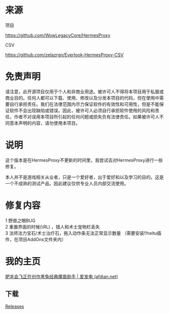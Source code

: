# 来源
项目

https://github.com/WowLegacyCore/HermesProxy

CSV

https://github.com/zelazrgn/Everlook-HermesProxy-CSV  

# 免责声明
请注意，此开源项目仅用于个人和非商业用途。被许可人不得将本项目用于私服或商业目的。任何人都可以下载、使用、修改以及分发本项目的代码，但在使用中需要自行承担责任。我们在法律范围内尽力保证软件的有效性和可用性，但是不能保证软件不会出现缺陷或错误。因此，被许可人必须自行承担软件使用的风险和责任，作者不对误用本项目所引起的任何问题或损失负有法律责任。如果被许可人不同意本声明的内容，请勿使用本项目。  


# 说明
这个版本是在HermesProxy不更新的时间里，我尝试去对HermesProxy进行一些修复。  

本人并不是游戏相关从业者，只是一个爱好者，出于爱好和以及学习的目的。这是一个不成熟的测试产品，因此建议仅供专业人员内部交流使用。

# 修复内容 
1 野兽之眼BUG  
2 重置界面的时候(\RL) ，猎人和术士宠物栏丢失  
3 法师法力宝石/术士治疗石，拖入动作条无法正常显示数量 （需要安装!!heitu插件，在项目AddOns文件夹内）

# 我的主页

[肥羊会飞正在创作黑兔经典魔兽助手 | 爱发电 (afdian.net)](https://afdian.net/a/wowheitu)


## 下载
[Releases](https://github.com/zyfei/HermesProxy-heitu/releases)

